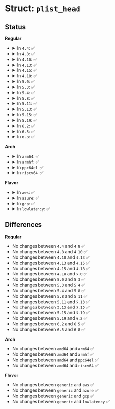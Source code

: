 # Struct: <code>plist_head</code>

## Status
<b>Regular</b>
<ul>
<li>
<details>
<summary>In <code>4.4</code>: ✅</summary>

```c
struct plist_head {
    struct list_head node_list;
};
```
</details>
</li>
<li>
<details>
<summary>In <code>4.8</code>: ✅</summary>

```c
struct plist_head {
    struct list_head node_list;
};
```
</details>
</li>
<li>
<details>
<summary>In <code>4.10</code>: ✅</summary>

```c
struct plist_head {
    struct list_head node_list;
};
```
</details>
</li>
<li>
<details>
<summary>In <code>4.13</code>: ✅</summary>

```c
struct plist_head {
    struct list_head node_list;
};
```
</details>
</li>
<li>
<details>
<summary>In <code>4.15</code>: ✅</summary>

```c
struct plist_head {
    struct list_head node_list;
};
```
</details>
</li>
<li>
<details>
<summary>In <code>4.18</code>: ✅</summary>

```c
struct plist_head {
    struct list_head node_list;
};
```
</details>
</li>
<li>
<details>
<summary>In <code>5.0</code>: ✅</summary>

```c
struct plist_head {
    struct list_head node_list;
};
```
</details>
</li>
<li>
<details>
<summary>In <code>5.3</code>: ✅</summary>

```c
struct plist_head {
    struct list_head node_list;
};
```
</details>
</li>
<li>
<details>
<summary>In <code>5.4</code>: ✅</summary>

```c
struct plist_head {
    struct list_head node_list;
};
```
</details>
</li>
<li>
<details>
<summary>In <code>5.8</code>: ✅</summary>

```c
struct plist_head {
    struct list_head node_list;
};
```
</details>
</li>
<li>
<details>
<summary>In <code>5.11</code>: ✅</summary>

```c
struct plist_head {
    struct list_head node_list;
};
```
</details>
</li>
<li>
<details>
<summary>In <code>5.13</code>: ✅</summary>

```c
struct plist_head {
    struct list_head node_list;
};
```
</details>
</li>
<li>
<details>
<summary>In <code>5.15</code>: ✅</summary>

```c
struct plist_head {
    struct list_head node_list;
};
```
</details>
</li>
<li>
<details>
<summary>In <code>5.19</code>: ✅</summary>

```c
struct plist_head {
    struct list_head node_list;
};
```
</details>
</li>
<li>
<details>
<summary>In <code>6.2</code>: ✅</summary>

```c
struct plist_head {
    struct list_head node_list;
};
```
</details>
</li>
<li>
<details>
<summary>In <code>6.5</code>: ✅</summary>

```c
struct plist_head {
    struct list_head node_list;
};
```
</details>
</li>
<li>
<details>
<summary>In <code>6.8</code>: ✅</summary>

```c
struct plist_head {
    struct list_head node_list;
};
```
</details>
</li>
</ul>
<b>Arch</b>
<ul>
<li>
<details>
<summary>In <code>arm64</code>: ✅</summary>

```c
struct plist_head {
    struct list_head node_list;
};
```
</details>
</li>
<li>
<details>
<summary>In <code>armhf</code>: ✅</summary>

```c
struct plist_head {
    struct list_head node_list;
};
```
</details>
</li>
<li>
<details>
<summary>In <code>ppc64el</code>: ✅</summary>

```c
struct plist_head {
    struct list_head node_list;
};
```
</details>
</li>
<li>
<details>
<summary>In <code>riscv64</code>: ✅</summary>

```c
struct plist_head {
    struct list_head node_list;
};
```
</details>
</li>
</ul>
<b>Flavor</b>
<ul>
<li>
<details>
<summary>In <code>aws</code>: ✅</summary>

```c
struct plist_head {
    struct list_head node_list;
};
```
</details>
</li>
<li>
<details>
<summary>In <code>azure</code>: ✅</summary>

```c
struct plist_head {
    struct list_head node_list;
};
```
</details>
</li>
<li>
<details>
<summary>In <code>gcp</code>: ✅</summary>

```c
struct plist_head {
    struct list_head node_list;
};
```
</details>
</li>
<li>
<details>
<summary>In <code>lowlatency</code>: ✅</summary>

```c
struct plist_head {
    struct list_head node_list;
};
```
</details>
</li>
</ul>

## Differences
<b>Regular</b>
<ul>
<li>
No changes between <code>4.4</code> and <code>4.8</code> ✅
</li>
<li>
No changes between <code>4.8</code> and <code>4.10</code> ✅
</li>
<li>
No changes between <code>4.10</code> and <code>4.13</code> ✅
</li>
<li>
No changes between <code>4.13</code> and <code>4.15</code> ✅
</li>
<li>
No changes between <code>4.15</code> and <code>4.18</code> ✅
</li>
<li>
No changes between <code>4.18</code> and <code>5.0</code> ✅
</li>
<li>
No changes between <code>5.0</code> and <code>5.3</code> ✅
</li>
<li>
No changes between <code>5.3</code> and <code>5.4</code> ✅
</li>
<li>
No changes between <code>5.4</code> and <code>5.8</code> ✅
</li>
<li>
No changes between <code>5.8</code> and <code>5.11</code> ✅
</li>
<li>
No changes between <code>5.11</code> and <code>5.13</code> ✅
</li>
<li>
No changes between <code>5.13</code> and <code>5.15</code> ✅
</li>
<li>
No changes between <code>5.15</code> and <code>5.19</code> ✅
</li>
<li>
No changes between <code>5.19</code> and <code>6.2</code> ✅
</li>
<li>
No changes between <code>6.2</code> and <code>6.5</code> ✅
</li>
<li>
No changes between <code>6.5</code> and <code>6.8</code> ✅
</li>
</ul>
<b>Arch</b>
<ul>
<li>
No changes between <code>amd64</code> and <code>arm64</code> ✅
</li>
<li>
No changes between <code>amd64</code> and <code>armhf</code> ✅
</li>
<li>
No changes between <code>amd64</code> and <code>ppc64el</code> ✅
</li>
<li>
No changes between <code>amd64</code> and <code>riscv64</code> ✅
</li>
</ul>
<b>Flavor</b>
<ul>
<li>
No changes between <code>generic</code> and <code>aws</code> ✅
</li>
<li>
No changes between <code>generic</code> and <code>azure</code> ✅
</li>
<li>
No changes between <code>generic</code> and <code>gcp</code> ✅
</li>
<li>
No changes between <code>generic</code> and <code>lowlatency</code> ✅
</li>
</ul>
